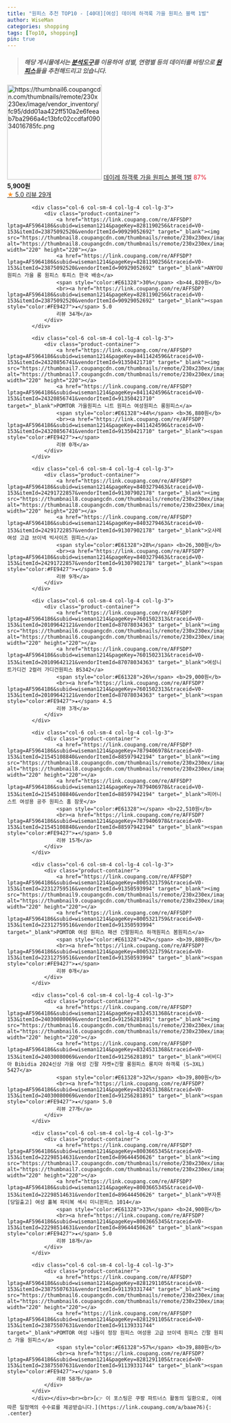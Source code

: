 ```yaml
---
title: "원피스 추천 TOP10 - [40대][여성] 데이레 하객룩 가을 원피스 블랙 1벌"
author: WiseMan
categories: shopping
tags: [Top10, shopping]
pin: true
---
```


> ##### 해당 게시물에서는 [**분석도구**](https://itemscout.io/)를 이용하여 **성별**, **연령별** 등의 데이터를 바탕으로 [**원피스**](https://link.coupang.com/a/baae76)들을 추천해드리고 있습니다.
<div class="container"><div class="row">
            <div class="col-6 col-sm-4 col-lg-4 col-lg-3">
                <div class="product-container">
                    <a href="https://link.coupang.com/re/AFFSDP?lptag=AF5964186&subid=wiseman1214&pageKey=8284834632&traceid=V0-153&itemId=23888474091&vendorItemId=90933602590" target="_blank"><img src="https://thumbnail6.coupangcdn.com/thumbnails/remote/230x230ex/image/vendor_inventory/fc95/ddd01aa422ff510a2e6feeab7ba2966a4c13bfc02ccdfaf09034016785fc.png" alt="https://thumbnail6.coupangcdn.com/thumbnails/remote/230x230ex/image/vendor_inventory/fc95/ddd01aa422ff510a2e6feeab7ba2966a4c13bfc02ccdfaf09034016785fc.png" width="220" height="220"></a>
                    <a href="https://link.coupang.com/re/AFFSDP?lptag=AF5964186&subid=wiseman1214&pageKey=8284834632&traceid=V0-153&itemId=23888474091&vendorItemId=90933602590" target="_blank">데이레 하객룩 가을 원피스 블랙 1벌</a>
                    <span style="color:#E61328">87%</span> <b>5,900원</b>
                    <br><a href="https://link.coupang.com/re/AFFSDP?lptag=AF5964186&subid=wiseman1214&pageKey=8284834632&traceid=V0-153&itemId=23888474091&vendorItemId=90933602590" target="_blank"><span style="color:#FE9427">★</span> 5.0
                    리뷰 29개</a>
                </div>
            </div>
            
            <div class="col-6 col-sm-4 col-lg-4 col-lg-3">
                <div class="product-container">
                    <a href="https://link.coupang.com/re/AFFSDP?lptag=AF5964186&subid=wiseman1214&pageKey=8281190256&traceid=V0-153&itemId=23875092520&vendorItemId=90929052692" target="_blank"><img src="https://thumbnail8.coupangcdn.com/thumbnails/remote/230x230ex/image/vendor_inventory/a7ca/19e8389780deb593f0264d1204114fabc6e5dd179a45e7de0b57fb8843d2.jpg" alt="https://thumbnail8.coupangcdn.com/thumbnails/remote/230x230ex/image/vendor_inventory/a7ca/19e8389780deb593f0264d1204114fabc6e5dd179a45e7de0b57fb8843d2.jpg" width="220" height="220"></a>
                    <a href="https://link.coupang.com/re/AFFSDP?lptag=AF5964186&subid=wiseman1214&pageKey=8281190256&traceid=V0-153&itemId=23875092520&vendorItemId=90929052692" target="_blank">ANYOU 원피스 가을 롱 원피스 투피스 한국 배송</a>
                    <span style="color:#E61328">30%</span> <b>44,820원</b>
                    <br><a href="https://link.coupang.com/re/AFFSDP?lptag=AF5964186&subid=wiseman1214&pageKey=8281190256&traceid=V0-153&itemId=23875092520&vendorItemId=90929052692" target="_blank"><span style="color:#FE9427">★</span> 5.0
                    리뷰 34개</a>
                </div>
            </div>
            
            <div class="col-6 col-sm-4 col-lg-4 col-lg-3">
                <div class="product-container">
                    <a href="https://link.coupang.com/re/AFFSDP?lptag=AF5964186&subid=wiseman1214&pageKey=8411424596&traceid=V0-153&itemId=24320856741&vendorItemId=91350421710" target="_blank"><img src="https://thumbnail7.coupangcdn.com/thumbnails/remote/230x230ex/image/vendor_inventory/9438/19bcaa395938b9facacb49e120ef986fe84c7ad6e51aa3c7a1d5af650212.jpg" alt="https://thumbnail7.coupangcdn.com/thumbnails/remote/230x230ex/image/vendor_inventory/9438/19bcaa395938b9facacb49e120ef986fe84c7ad6e51aa3c7a1d5af650212.jpg" width="220" height="220"></a>
                    <a href="https://link.coupang.com/re/AFFSDP?lptag=AF5964186&subid=wiseman1214&pageKey=8411424596&traceid=V0-153&itemId=24320856741&vendorItemId=91350421710" target="_blank">POMTOR 가을원피스 니트 원피스 여성원피스 롱원피스</a>
                    <span style="color:#E61328">44%</span> <b>36,880원</b>
                    <br><a href="https://link.coupang.com/re/AFFSDP?lptag=AF5964186&subid=wiseman1214&pageKey=8411424596&traceid=V0-153&itemId=24320856741&vendorItemId=91350421710" target="_blank"><span style="color:#FE9427">★</span> 
                    리뷰 0개</a>
                </div>
            </div>
            
            <div class="col-6 col-sm-4 col-lg-4 col-lg-3">
                <div class="product-container">
                    <a href="https://link.coupang.com/re/AFFSDP?lptag=AF5964186&subid=wiseman1214&pageKey=8403279463&traceid=V0-153&itemId=24291722857&vendorItemId=91307902178" target="_blank"><img src="https://thumbnail8.coupangcdn.com/thumbnails/remote/230x230ex/image/vendor_inventory/6c5e/8004875cce3ffbaff4ac6184ed3bf38da2524863493aa49bbb0362644fc9.jpg" alt="https://thumbnail8.coupangcdn.com/thumbnails/remote/230x230ex/image/vendor_inventory/6c5e/8004875cce3ffbaff4ac6184ed3bf38da2524863493aa49bbb0362644fc9.jpg" width="220" height="220"></a>
                    <a href="https://link.coupang.com/re/AFFSDP?lptag=AF5964186&subid=wiseman1214&pageKey=8403279463&traceid=V0-153&itemId=24291722857&vendorItemId=91307902178" target="_blank">오샤레 여성 고급 브이넥 빅사이즈 원피스</a>
                    <span style="color:#E61328">28%</span> <b>26,300원</b>
                    <br><a href="https://link.coupang.com/re/AFFSDP?lptag=AF5964186&subid=wiseman1214&pageKey=8403279463&traceid=V0-153&itemId=24291722857&vendorItemId=91307902178" target="_blank"><span style="color:#FE9427">★</span> 5.0
                    리뷰 9개</a>
                </div>
            </div>
            
            <div class="col-6 col-sm-4 col-lg-4 col-lg-3">
                <div class="product-container">
                    <a href="https://link.coupang.com/re/AFFSDP?lptag=AF5964186&subid=wiseman1214&pageKey=7601502313&traceid=V0-153&itemId=20109642121&vendorItemId=87078034363" target="_blank"><img src="https://thumbnail6.coupangcdn.com/thumbnails/remote/230x230ex/image/vendor_inventory/4f69/08a2679914f853a53e29e6cb5cddf36cc87f0806fb2395fd8f45fb0f4a94.jpg" alt="https://thumbnail6.coupangcdn.com/thumbnails/remote/230x230ex/image/vendor_inventory/4f69/08a2679914f853a53e29e6cb5cddf36cc87f0806fb2395fd8f45fb0f4a94.jpg" width="220" height="220"></a>
                    <a href="https://link.coupang.com/re/AFFSDP?lptag=AF5964186&subid=wiseman1214&pageKey=7601502313&traceid=V0-153&itemId=20109642121&vendorItemId=87078034363" target="_blank">여성니트가디건 2컬러 가디건원피스 BS342</a>
                    <span style="color:#E61328">26%</span> <b>29,000원</b>
                    <br><a href="https://link.coupang.com/re/AFFSDP?lptag=AF5964186&subid=wiseman1214&pageKey=7601502313&traceid=V0-153&itemId=20109642121&vendorItemId=87078034363" target="_blank"><span style="color:#FE9427">★</span> 4.5
                    리뷰 3개</a>
                </div>
            </div>
            
            <div class="col-6 col-sm-4 col-lg-4 col-lg-3">
                <div class="product-container">
                    <a href="https://link.coupang.com/re/AFFSDP?lptag=AF5964186&subid=wiseman1214&pageKey=7879406978&traceid=V0-153&itemId=21545108840&vendorItemId=88597942194" target="_blank"><img src="https://thumbnail8.coupangcdn.com/thumbnails/remote/230x230ex/image/rs_quotation_api/qqwmwcvw/3fae398fdfee48eeb3945576301f6aa4.jpg" alt="https://thumbnail8.coupangcdn.com/thumbnails/remote/230x230ex/image/rs_quotation_api/qqwmwcvw/3fae398fdfee48eeb3945576301f6aa4.jpg" width="220" height="220"></a>
                    <a href="https://link.coupang.com/re/AFFSDP?lptag=AF5964186&subid=wiseman1214&pageKey=7879406978&traceid=V0-153&itemId=21545108840&vendorItemId=88597942194" target="_blank">피어니스트 여성용 공주 원피스 홈 잠옷</a>
                    <span style="color:#E61328"></span> <b>22,510원</b>
                    <br><a href="https://link.coupang.com/re/AFFSDP?lptag=AF5964186&subid=wiseman1214&pageKey=7879406978&traceid=V0-153&itemId=21545108840&vendorItemId=88597942194" target="_blank"><span style="color:#FE9427">★</span> 5.0
                    리뷰 15개</a>
                </div>
            </div>
            
            <div class="col-6 col-sm-4 col-lg-4 col-lg-3">
                <div class="product-container">
                    <a href="https://link.coupang.com/re/AFFSDP?lptag=AF5964186&subid=wiseman1214&pageKey=8005321759&traceid=V0-153&itemId=22312759516&vendorItemId=91350593994" target="_blank"><img src="https://thumbnail9.coupangcdn.com/thumbnails/remote/230x230ex/image/vendor_inventory/7a15/d7e41742136e6c63a06a4b3b604fda81d7ad96ded1733c7a6774e4fd3f12.jpg" alt="https://thumbnail9.coupangcdn.com/thumbnails/remote/230x230ex/image/vendor_inventory/7a15/d7e41742136e6c63a06a4b3b604fda81d7ad96ded1733c7a6774e4fd3f12.jpg" width="220" height="220"></a>
                    <a href="https://link.coupang.com/re/AFFSDP?lptag=AF5964186&subid=wiseman1214&pageKey=8005321759&traceid=V0-153&itemId=22312759516&vendorItemId=91350593994" target="_blank">POMTOR 여성 원피스 패션 긴팔원피스 하객원피스 봄원피스</a>
                    <span style="color:#E61328">42%</span> <b>39,880원</b>
                    <br><a href="https://link.coupang.com/re/AFFSDP?lptag=AF5964186&subid=wiseman1214&pageKey=8005321759&traceid=V0-153&itemId=22312759516&vendorItemId=91350593994" target="_blank"><span style="color:#FE9427">★</span> 
                    리뷰 0개</a>
                </div>
            </div>
            
            <div class="col-6 col-sm-4 col-lg-4 col-lg-3">
                <div class="product-container">
                    <a href="https://link.coupang.com/re/AFFSDP?lptag=AF5964186&subid=wiseman1214&pageKey=8324531368&traceid=V0-153&itemId=24030080069&vendorItemId=91256281891" target="_blank"><img src="https://thumbnail6.coupangcdn.com/thumbnails/remote/230x230ex/image/vendor_inventory/2124/52c46f8b03490c51dcb20176b2fadf215ec6f1434d7dad2eb3516592dc0e.png" alt="https://thumbnail6.coupangcdn.com/thumbnails/remote/230x230ex/image/vendor_inventory/2124/52c46f8b03490c51dcb20176b2fadf215ec6f1434d7dad2eb3516592dc0e.png" width="220" height="220"></a>
                    <a href="https://link.coupang.com/re/AFFSDP?lptag=AF5964186&subid=wiseman1214&pageKey=8324531368&traceid=V0-153&itemId=24030080069&vendorItemId=91256281891" target="_blank">비비디아 Bibidia 2024신상 가을 여성 긴팔 자켓+긴팔 롱원피스 롱치마 하객룩 (S~3XL) 5427</a>
                    <span style="color:#E61328">32%</span> <b>39,800원</b>
                    <br><a href="https://link.coupang.com/re/AFFSDP?lptag=AF5964186&subid=wiseman1214&pageKey=8324531368&traceid=V0-153&itemId=24030080069&vendorItemId=91256281891" target="_blank"><span style="color:#FE9427">★</span> 5.0
                    리뷰 27개</a>
                </div>
            </div>
            
            <div class="col-6 col-sm-4 col-lg-4 col-lg-3">
                <div class="product-container">
                    <a href="https://link.coupang.com/re/AFFSDP?lptag=AF5964186&subid=wiseman1214&pageKey=8003665345&traceid=V0-153&itemId=22298514631&vendorItemId=89644450626" target="_blank"><img src="https://thumbnail7.coupangcdn.com/thumbnails/remote/230x230ex/image/vendor_inventory/fa49/a6fe236e7633e35d6085dfbd451bd4ae6e6adf6ffca979762b4128e5f011.jpg" alt="https://thumbnail7.coupangcdn.com/thumbnails/remote/230x230ex/image/vendor_inventory/fa49/a6fe236e7633e35d6085dfbd451bd4ae6e6adf6ffca979762b4128e5f011.jpg" width="220" height="220"></a>
                    <a href="https://link.coupang.com/re/AFFSDP?lptag=AF5964186&subid=wiseman1214&pageKey=8003665345&traceid=V0-153&itemId=22298514631&vendorItemId=89644450626" target="_blank">부자톤 [당일출고] 여성 홀복 파티복 섹시 미니윈피스 1014</a>
                    <span style="color:#E61328">33%</span> <b>24,900원</b>
                    <br><a href="https://link.coupang.com/re/AFFSDP?lptag=AF5964186&subid=wiseman1214&pageKey=8003665345&traceid=V0-153&itemId=22298514631&vendorItemId=89644450626" target="_blank"><span style="color:#FE9427">★</span> 5.0
                    리뷰 18개</a>
                </div>
            </div>
            
            <div class="col-6 col-sm-4 col-lg-4 col-lg-3">
                <div class="product-container">
                    <a href="https://link.coupang.com/re/AFFSDP?lptag=AF5964186&subid=wiseman1214&pageKey=8281291105&traceid=V0-153&itemId=23875507631&vendorItemId=91139331744" target="_blank"><img src="https://thumbnail6.coupangcdn.com/thumbnails/remote/230x230ex/image/vendor_inventory/e07d/ae53be93f4e0906b6c320a663db7b5ec601fd20c6f50c98a8c50095fc366.jpg" alt="https://thumbnail6.coupangcdn.com/thumbnails/remote/230x230ex/image/vendor_inventory/e07d/ae53be93f4e0906b6c320a663db7b5ec601fd20c6f50c98a8c50095fc366.jpg" width="220" height="220"></a>
                    <a href="https://link.coupang.com/re/AFFSDP?lptag=AF5964186&subid=wiseman1214&pageKey=8281291105&traceid=V0-153&itemId=23875507631&vendorItemId=91139331744" target="_blank">POMTOR 여성 나들이 정장 원피스 여성용 고급 브이넥 원피스 긴팔 원피스 가을 원피스</a>
                    <span style="color:#E61328">57%</span> <b>39,880원</b>
                    <br><a href="https://link.coupang.com/re/AFFSDP?lptag=AF5964186&subid=wiseman1214&pageKey=8281291105&traceid=V0-153&itemId=23875507631&vendorItemId=91139331744" target="_blank"><span style="color:#FE9427">★</span> 5.0
                    리뷰 58개</a>
                </div>
            </div>
            </div></div><br><br>[👉 이 포스팅은 쿠팡 파트너스 활동의 일환으로, 이에 따른 일정액의 수수료를 제공받습니다.](https://link.coupang.com/a/baae76){: .center}